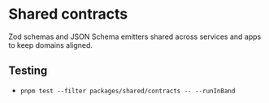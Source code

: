 # Shared contracts

Zod schemas and JSON Schema emitters shared across services and apps to keep domains aligned.

## Testing

- `pnpm test --filter packages/shared/contracts -- --runInBand`
